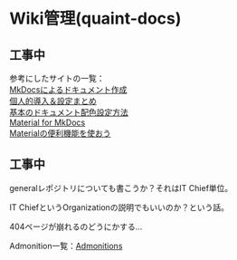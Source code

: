 # Wiki管理(quaint-docs)

## 工事中

参考にしたサイトの一覧：  
[MkDocsによるドキュメント作成](https://zenn.dev/mebiusbox/articles/81d977a72cee01)  
[個人的導入＆設定まとめ](https://dev.classmethod.jp/articles/mkdocs-and-material-for-mkdocs-tips-matome/#custom-theme)  
[基本のドキュメント配色設定方法](https://dev.classmethod.jp/articles/mkdocs-color-palette/)  
[Material for MkDocs](https://mebiusbox.github.io/MkDocsTest/material/#)  
[Materialの便利機能を使おう](https://mkdocs.nakaken88.com/material/extensions/)  

## 工事中

generalレポジトリについても書こうか？それはIT Chief単位。

IT ChiefというOrganizationの説明でもいいのか？という話。

404ページが崩れるのどうにかする…

Admonition一覧：[Admonitions](https://squidfunk.github.io/mkdocs-material/reference/admonitions/#inline-blocks-inline-end)